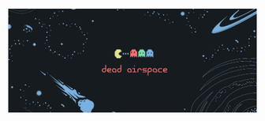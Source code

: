 <p><a href="https://dharmx.is-a.dev" alt="blog"><img src=".github/assets/dead-airspace.png"/></a></p>
